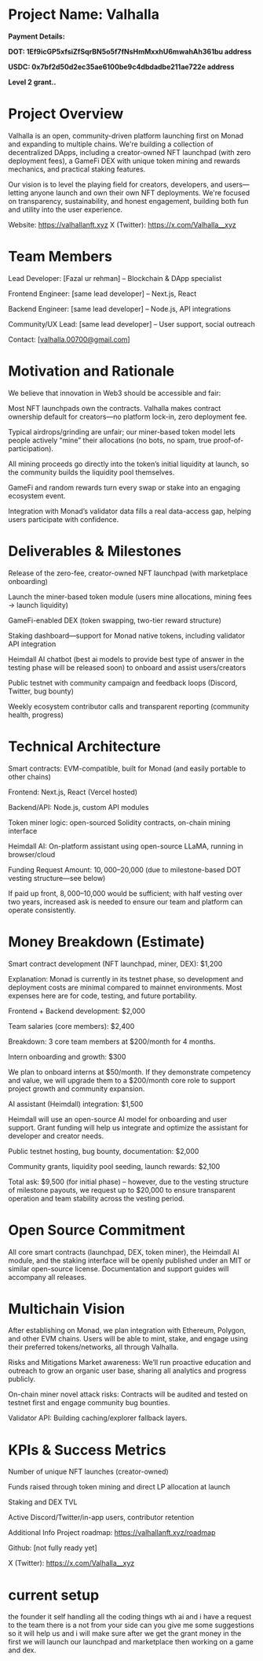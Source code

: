 # Project Name: Valhalla

**Payment Details:**

**DOT: 1Ef9icGP5xfsiZfSqrBN5o5f7fNsHmMxxhU6mwahAh361bu address**

**USDC: 0x7bf2d50d2ec35ae6100be9c4dbdadbe211ae722e address**

**Level 2 grant..**

# Project Overview
Valhalla is an open, community-driven platform launching first on Monad and expanding to multiple chains. We're building a collection of decentralized DApps, including a creator-owned NFT launchpad (with zero deployment fees), a GameFi DEX with unique token mining and rewards mechanics, and practical staking features.

Our vision is to level the playing field for creators, developers, and users—letting anyone launch and own their own NFT deployments. We're focused on transparency, sustainability, and honest engagement, building both fun and utility into the user experience.

Website: https://valhallanft.xyz
X (Twitter): https://x.com/Valhalla__xyz

# Team Members
Lead Developer: [Fazal ur rehman] – Blockchain & DApp specialist

Frontend Engineer: [same lead developer] – Next.js, React

Backend Engineer: [same lead developer] – Node.js, API integrations

Community/UX Lead: [same lead developer] – User support, social outreach

Contact: [valhalla.00700@gmail.com]

# Motivation and Rationale

We believe that innovation in Web3 should be accessible and fair:

Most NFT launchpads own the contracts. Valhalla makes contract ownership default for creators—no platform lock-in, zero deployment fee.

Typical airdrops/grinding are unfair; our miner-based token model lets people actively “mine” their allocations (no bots, no spam, true proof-of-participation).

All mining proceeds go directly into the token’s initial liquidity at launch, so the community builds the liquidity pool themselves.

GameFi and random rewards turn every swap or stake into an engaging ecosystem event.

Integration with Monad’s validator data fills a real data-access gap, helping users participate with confidence.

# Deliverables & Milestones

Release of the zero-fee, creator-owned NFT launchpad (with marketplace onboarding)

Launch the miner-based token module (users mine allocations, mining fees → launch liquidity)

GameFi-enabled DEX (token swapping, two-tier reward structure)

Staking dashboard—support for Monad native tokens, including validator API integration

Heimdall AI chatbot (best ai models to provide best type of answer in the testing phase will be released soon) to onboard and assist users/creators

Public testnet with community campaign and feedback loops (Discord, Twitter, bug bounty)

Weekly ecosystem contributor calls and transparent reporting (community health, progress)

# Technical Architecture

Smart contracts: EVM-compatible, built for Monad (and easily portable to other chains)

Frontend: Next.js, React (Vercel hosted)

Backend/API: Node.js, custom API modules

Token miner logic: open-sourced Solidity contracts, on-chain mining interface

Heimdall AI: On-platform assistant using open-source LLaMA, running in browser/cloud

Funding Request
Amount: $10,000–$20,000 (due to milestone-based DOT vesting structure—see below)

If paid up front, $8,000–$10,000 would be sufficient; with half vesting over two years, increased ask is needed to ensure our team and platform can operate consistently.

# Money Breakdown (Estimate)

Smart contract development (NFT launchpad, miner, DEX): $1,200

Explanation: Monad is currently in its testnet phase, so development and deployment costs are minimal compared to mainnet environments. Most expenses here are for code, testing, and future portability.

Frontend + Backend development: $2,000

Team salaries (core members): $2,400

Breakdown: 3 core team members at $200/month for 4 months.

Intern onboarding and growth: $300

We plan to onboard interns at $50/month. If they demonstrate competency and value, we will upgrade them to a $200/month core role to support project growth and community expansion.

AI assistant (Heimdall) integration: $1,500

Heimdall will use an open-source AI model for onboarding and user support. Grant funding will help us integrate and optimize the assistant for developer and creator needs.

Public testnet hosting, bug bounty, documentation: $2,000

Community grants, liquidity pool seeding, launch rewards: $2,100

Total ask: $9,500 (for initial phase) – however, due to the vesting structure of milestone payouts, we request up to $20,000 to ensure transparent operation and team stability across the vesting period.

# Open Source Commitment

All core smart contracts (launchpad, DEX, token miner), the Heimdall AI module, and the staking interface will be openly published under an MIT or similar open-source license. Documentation and support guides will accompany all releases.

# Multichain Vision

After establishing on Monad, we plan integration with Ethereum, Polygon, and other EVM chains. Users will be able to mint, stake, and engage using their preferred tokens/networks, all through Valhalla.

Risks and Mitigations
Market awareness: We’ll run proactive education and outreach to grow an organic user base, sharing all analytics and progress publicly.

On-chain miner novel attack risks: Contracts will be audited and tested on testnet first and engage community bug bounties.

Validator API: Building caching/explorer fallback layers.

# KPIs & Success Metrics

Number of unique NFT launches (creator-owned)

Funds raised through token mining and direct LP allocation at launch

Staking and DEX TVL

Active Discord/Twitter/in-app users, contributor retention

Additional Info
Project roadmap: https://valhallanft.xyz/roadmap

Github: [not fully ready yet]

X (Twitter): https://x.com/Valhalla__xyz

# current setup

the founder it self handling all the coding things wth ai and i have a request to the team there is a not from your side can you give me some suggestions so it will help us and i will make sure after we get the grant money in the first we will launch our launchpad and marketplace then working on a game and dex.
